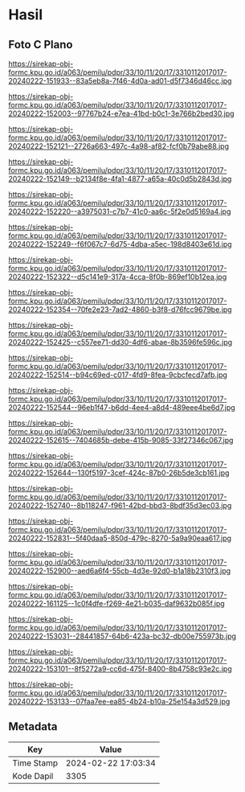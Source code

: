 # Hasil

## Foto C Plano

https://sirekap-obj-formc.kpu.go.id/a063/pemilu/pdpr/33/10/11/20/17/3310112017017-20240222-151933--83a5eb8a-7f46-4d0a-ad01-d5f7346d46cc.jpg

https://sirekap-obj-formc.kpu.go.id/a063/pemilu/pdpr/33/10/11/20/17/3310112017017-20240222-152003--97767b24-e7ea-41bd-b0c1-3e766b2bed30.jpg

https://sirekap-obj-formc.kpu.go.id/a063/pemilu/pdpr/33/10/11/20/17/3310112017017-20240222-152121--2726a663-497c-4a98-af82-fcf0b79abe88.jpg

https://sirekap-obj-formc.kpu.go.id/a063/pemilu/pdpr/33/10/11/20/17/3310112017017-20240222-152149--b2134f8e-4fa1-4877-a65a-40c0d5b2843d.jpg

https://sirekap-obj-formc.kpu.go.id/a063/pemilu/pdpr/33/10/11/20/17/3310112017017-20240222-152220--a3975031-c7b7-41c0-aa6c-5f2e0d5169a4.jpg

https://sirekap-obj-formc.kpu.go.id/a063/pemilu/pdpr/33/10/11/20/17/3310112017017-20240222-152249--f6f067c7-6d75-4dba-a5ec-198d8403e61d.jpg

https://sirekap-obj-formc.kpu.go.id/a063/pemilu/pdpr/33/10/11/20/17/3310112017017-20240222-152322--d5c141e9-317a-4cca-8f0b-869ef10b12ea.jpg

https://sirekap-obj-formc.kpu.go.id/a063/pemilu/pdpr/33/10/11/20/17/3310112017017-20240222-152354--70fe2e23-7ad2-4860-b3f8-d76fcc9679be.jpg

https://sirekap-obj-formc.kpu.go.id/a063/pemilu/pdpr/33/10/11/20/17/3310112017017-20240222-152425--c557ee71-dd30-4df6-abae-8b3596fe596c.jpg

https://sirekap-obj-formc.kpu.go.id/a063/pemilu/pdpr/33/10/11/20/17/3310112017017-20240222-152514--b94c69ed-c017-4fd9-8fea-9cbcfecd7afb.jpg

https://sirekap-obj-formc.kpu.go.id/a063/pemilu/pdpr/33/10/11/20/17/3310112017017-20240222-152544--96eb1f47-b6dd-4ee4-a8d4-489eee4be6d7.jpg

https://sirekap-obj-formc.kpu.go.id/a063/pemilu/pdpr/33/10/11/20/17/3310112017017-20240222-152615--7404685b-debe-415b-9085-33f27346c067.jpg

https://sirekap-obj-formc.kpu.go.id/a063/pemilu/pdpr/33/10/11/20/17/3310112017017-20240222-152644--130f5197-3cef-424c-87b0-26b5de3cb161.jpg

https://sirekap-obj-formc.kpu.go.id/a063/pemilu/pdpr/33/10/11/20/17/3310112017017-20240222-152740--8b118247-f961-42bd-bbd3-8bdf35d3ec03.jpg

https://sirekap-obj-formc.kpu.go.id/a063/pemilu/pdpr/33/10/11/20/17/3310112017017-20240222-152831--5f40daa5-850d-479c-8270-5a9a90eaa617.jpg

https://sirekap-obj-formc.kpu.go.id/a063/pemilu/pdpr/33/10/11/20/17/3310112017017-20240222-152900--aed6a6f4-55cb-4d3e-92d0-b1a18b2310f3.jpg

https://sirekap-obj-formc.kpu.go.id/a063/pemilu/pdpr/33/10/11/20/17/3310112017017-20240222-161125--1c0f4dfe-f269-4e21-b035-daf9632b085f.jpg

https://sirekap-obj-formc.kpu.go.id/a063/pemilu/pdpr/33/10/11/20/17/3310112017017-20240222-153031--28441857-64b6-423a-bc32-db00e755973b.jpg

https://sirekap-obj-formc.kpu.go.id/a063/pemilu/pdpr/33/10/11/20/17/3310112017017-20240222-153101--8f5272a9-cc6d-475f-8400-8b4758c93e2c.jpg

https://sirekap-obj-formc.kpu.go.id/a063/pemilu/pdpr/33/10/11/20/17/3310112017017-20240222-153133--07faa7ee-ea85-4b24-b10a-25e154a3d529.jpg


## Metadata

| Key        | Value               |
| ---------- | ------------------- |
| Time Stamp | 2024-02-22 17:03:34 |
| Kode Dapil | 3305                |



